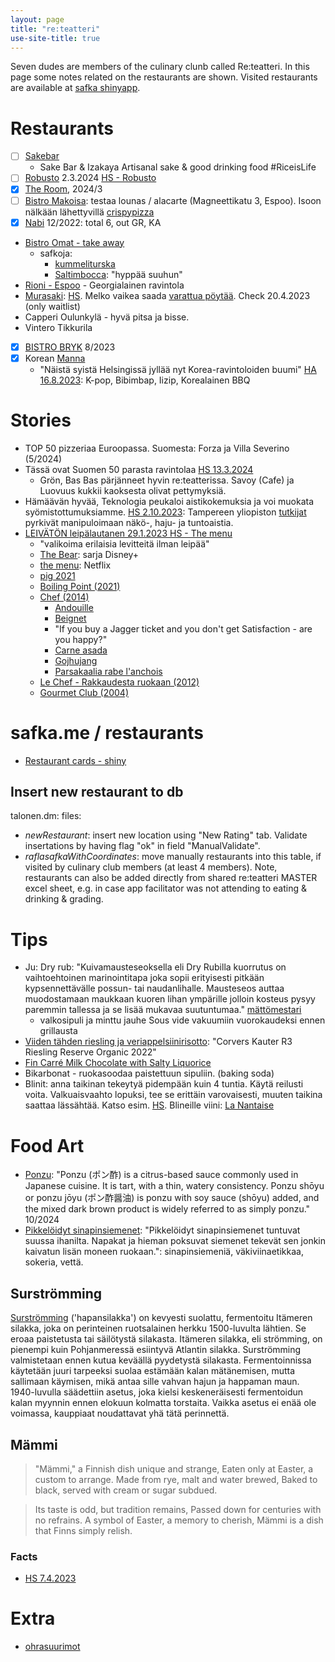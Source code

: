 ```yaml
---
layout: page
title: "re:teatteri"
use-site-title: true
---
```


Seven dudes are members of the culinary clunb called Re:teatteri. In this page some notes related on the restaurants are shown. Visited restaurants are available at [safka shinyapp](https://safka.shinyapps.io/restaurants/). 

# Restaurants

- [ ] [Sakebar](http://sakebar.fi/) 
  - Sake Bar & Izakaya Artisanal sake & good drinking food #RiceisLife
- [ ] [Robusto](https://robusto.fi/Menu) 2.3.2024 [HS - Robusto](https://www.hs.fi/ruoka/art-2000010128822.html)
- [x] [The Room](https://www.avecmedia.fi/ravintolat-baarit/suomen-overein-ravintola-kozeen-shiwanin-the-room-on-elamys-kaikille-aisteille/), 2024/3
- [ ] [Bistro Makoisa](https://www.bistromakoisa.fi/): testaa lounas / alacarte (Magneettikatu 3, Espoo). Isoon nälkään lähettyvillä [crispypizza](https://www.crispypizza.fi/)
-[x] [Nabi](https://www.nabikoreanbbq.fi/) 12/2022: total 6, out GR, KA
- [Bistro Omat - take away](https://bistromat.fi/kirkkonummi/menu/#TAKE%20AWAY)
  - safkoja: 
    - [kummeliturska](https://fi.wikipedia.org/wiki/Kummeliturska)
    - [Saltimbocca](https://www.kodinkuvalehti.fi/reseptit/liharuuat/broileria-saltimbocca): "hyppää suuhun"
- [Rioni - Espoo](https://www.rioni.fi/) - Georgialainen ravintola
- [Murasaki](https://www.facebook.com/murasaki.fi): [HS](https://www.hs.fi/ruoka/art-2000009373944.html). Melko vaikea saada [varattua pöytää](https://murasaki-fi.resos.com/booking). Check 20.4.2023 (only waitlist)
- Capperi Oulunkylä - hyvä pitsa ja bisse.
- Vintero Tikkurila
- [x] [BISTRO BRYK](https://www.bistrobryk.fi/) 8/2023
- [x] Korean [Manna](https://www.mannaravintola.fi/)
  - "Näistä syistä Helsingissä jyllää nyt Korea-ravintoloiden buumi" [HA 16.8.2023](https://www.hs.fi/ruoka/art-2000009772867.html): K-pop, Bibimbap, Iizip, Korealainen BBQ

# Stories

- TOP 50 pizzeriaa Euroopassa. Suomesta: Forza ja Villa Severino (5/2024)
- Tässä ovat Suomen 50 parasta ravintolaa [HS 13.3.2024](https://www.hs.fi/ruoka/art-2000010285785.html)
  - Grön, Bas Bas pärjänneet hyvin re:teatterissa. Savoy (Cafe) ja Luovuus kukkii kaoksesta olivat pettymyksiä.
- Hämäävän hyvää, Teknologia peukaloi aistikokemuksia ja voi muokata syömistottumuksiamme. [HS 2.10.2023](https://www.hs.fi/tiede/art-2000009822561.html): Tampereen yliopiston [tutkijat](https://www.tuni.fi/fi/palvelut-ja-yhteistyo/tutkimusyhteistyo-tampereen-yliopiston-kanssa/tauchi) pyrkivät manipuloimaan näkö-, haju- ja tuntoaistia.
- [LEIVÄTÖN leipälautanen 29.1.2023 HS - The menu](https://www.hs.fi/kulttuuri/art-2000009340591.html)
  - "valikoima erilaisia levitteitä ilman leipää"
  - [The Bear](https://www.disneyplus.com/fi-fi/series/the-bear/52m6nx7HoP5F): sarja Disney+
  - [the menu](https://www.imdb.com/title/tt9764362/): Netflix
  - [pig 2021](https://www.imdb.com/title/tt11003218/)
  - [Boiling Point (2021)](https://www.imdb.com/title/tt11127680/)
  - [Chef (2014)](https://www.imdb.com/title/tt2883512/)
    - [Andouille](https://www.manclusive.fi/2019/tunnetko-maailman-makkarat/ )
    - [Beignet](https://blogit.meillakotona.fi/drsugar/beignet-munkit/)
    - "If you buy a Jagger ticket and you don't get Satisfaction - are you happy?"
    - [Carne asada](https://yrttipaja.fi/paaruuat/carne-asada-torillat/)
    - [Gojhujang](https://fi.wikipedia.org/wiki/Gochujang)
    - [Parsakaalia rabe l'anchois](https://www.marthastewart.com/351433/broccoli-rabe-anchovies-and-breadcrumbs)
  - [Le Chef - Rakkaudesta ruokaan (2012)](https://www.imdb.com/title/tt1911553/)
  - [Gourmet Club (2004)](https://fi.wikipedia.org/wiki/Gourmet_Club)


# safka.me / restaurants

- [Restaurant cards - shiny](https://safka.shinyapps.io/reteatteri/)

## Insert new restaurant to db

talonen.dm: files: 
- <i>newRestaurant</i>: insert new location using "New Rating" tab. Validate insertations by having flag "ok" in field "ManualValidate".
- <i>raflasafkaWithCoordinates</i>: move manually restaurants into this table, if visited by culinary club members (at least 4 members). Note, restaurants can also be added directly from shared re:teatteri MASTER excel sheet, e.g. in case app facilitator was not attending to eating & drinking & grading.

# Tips

- Ju: Dry rub: "Kuivamausteseoksella eli Dry Rubilla kuorrutus on vaihtoehtoinen marinointitapa joka sopii erityisesti pitkään kypsennettävälle possun- tai naudanlihalle. Mausteseos auttaa muodostamaan maukkaan kuoren lihan ympärille jolloin kosteus pysyy paremmin tallessa ja se lisää mukavaa suutuntumaa." [mättömestari](https://www.xn--mttmestari-q5a2t.fi/resepti/kuivamausteseos-grillilihalle-dry-rub-ohje/)
  - valkosipuli ja minttu jauhe Sous vide vakuumiin vuorokaudeksi ennen grillausta
- [Viiden tähden riesling ja veriappelsiinirisotto](https://viinilehti.fi/viini/viinivinkki/2024-1/): "Corvers Kauter R3 Riesling Reserve Organic 2022"
- [Fin Carré Milk Chocolate with Salty Liquorice](https://anna.fi/ruoka/ruokajutut/salmiakkisuklaat-makutestissa-voittajasuklaa-sai-useammalta-taydet-pisteet-tassa-ruutia) 
- Bikarbonat - ruokasoodaa paistettuun sipuliin. (baking soda)
- Blinit: anna taikinan tekeytyä pidempään kuin 4 tuntia. Käytä reilusti voita. Valkuaisvaahto lopuksi, tee se erittäin varovaisesti, muuten taikina saattaa lässähtää. Katso esim. [HS](https://www.hs.fi/ruoka/art-2000009347173.html). Blineille viini: [La Nantaise](https://viinilehti.fi/viinit/la-nantaise-muscadet-sevre-et-maine-2020/)


# Food Art

- [Ponzu](https://en.wikipedia.org/wiki/Ponzu): "Ponzu (ポン酢) is a citrus-based sauce commonly used in Japanese cuisine. It is tart, with a thin, watery consistency. Ponzu shōyu or ponzu jōyu (ポン酢醤油) is ponzu with soy sauce (shōyu) added, and the mixed dark brown product is widely referred to as simply ponzu." 10/2024
- [Pikkelöidyt sinapinsiemenet](https://kokitjapotit.fi/pikkeloidyt-sinapinsiemenet/): "Pikkelöidyt sinapinsiemenet tuntuvat suussa ihanilta. Napakat ja hieman poksuvat siemenet tekevät sen jonkin kaivatun lisän moneen ruokaan.": sinapinsiemeniä, väkiviinaetikkaa, sokeria, vettä. 


## Surströmming

[Surströmming](https://en.wikipedia.org/wiki/Surstr%C3%B6mming) ('hapansilakka') on kevyesti suolattu, fermentoitu Itämeren silakka, joka on perinteinen ruotsalainen herkku 1500-luvulta lähtien. Se eroaa paistetusta tai säilötystä silakasta. Itämeren silakka, eli strömming, on pienempi kuin Pohjanmeressä esiintyvä Atlantin silakka. Surströmming valmistetaan ennen kutua keväällä pyydetystä silakasta. Fermentoinnissa käytetään juuri tarpeeksi suolaa estämään kalan mätänemisen, mutta sallimaan käymisen, mikä antaa sille vahvan hajun ja happaman maun. 1940-luvulla säädettiin asetus, joka kielsi keskeneräisesti fermentoidun kalan myynnin ennen elokuun kolmatta torstaita. Vaikka asetus ei enää ole voimassa, kauppiaat noudattavat yhä tätä perinnettä.


## Mämmi

> "Mämmi," a Finnish dish unique and strange,
Eaten only at Easter, a custom to arrange.
Made from rye, malt and water brewed,
Baked to black, served with cream or sugar subdued.

> Its taste is odd, but tradition remains,
Passed down for centuries with no refrains.
A symbol of Easter, a memory to cherish,
Mämmi is a dish that Finns simply relish.

### Facts

- [HS 7.4.2023](https://www.hs.fi/ruoka/art-2000009503474.html)

# Extra

- [ohrasuurimot](https://kotiliesi.fi/resepti/ohrasuurimot/)

